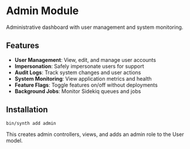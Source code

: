 # Admin Module

Administrative dashboard with user management and system monitoring.

## Features

- **User Management**: View, edit, and manage user accounts
- **Impersonation**: Safely impersonate users for support
- **Audit Logs**: Track system changes and user actions
- **System Monitoring**: View application metrics and health
- **Feature Flags**: Toggle features on/off without deployments
- **Background Jobs**: Monitor Sidekiq queues and jobs

## Installation

```sh
bin/synth add admin
```

This creates admin controllers, views, and adds an admin role to the User model.